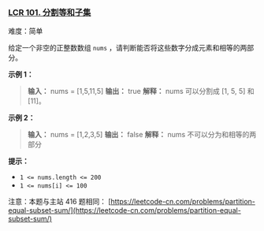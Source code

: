 ### [LCR 101. 分割等和子集](https://leetcode.cn/problems/NUPfPr/)

难度：简单

给定一个非空的正整数数组 `nums` ，请判断能否将这些数字分成元素和相等的两部分。

**示例 1：**

> **输入：** nums = [1,5,11,5]
> **输出：** true
> **解释：** nums 可以分割成 [1, 5, 5] 和 [11]。

**示例 2：**

> **输入：** nums = [1,2,3,5]
> **输出：** false
> **解释：** nums 不可以分为和相等的两部分

**提示：**

- `1 <= nums.length <= 200`
- `1 <= nums[i] <= 100`

注意：本题与主站 416 题相同： [https://leetcode-cn.com/problems/partition-equal-subset-sum/](https://leetcode-cn.com/problems/partition-equal-subset-sum/)

